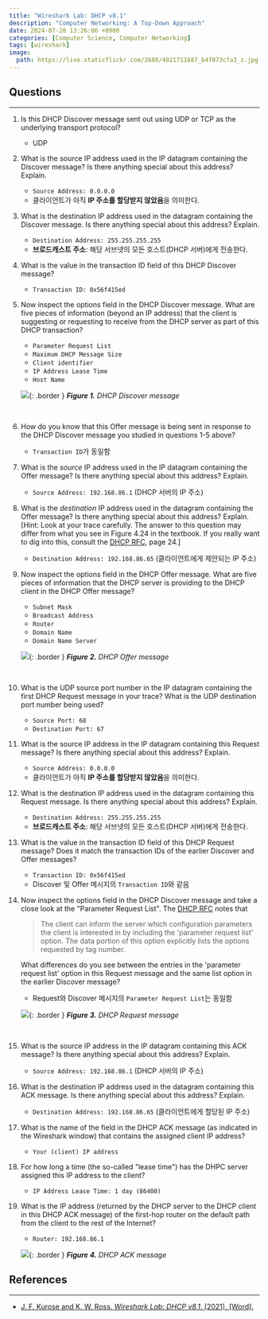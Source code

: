 ```yaml
---
title: "Wireshark Lab: DHCP v8.1"
description: "Computer Networking: A Top-Down Approach"
date: 2024-07-28 13:26:06 +0900
categories: [Computer Science, Computer Networking]
tags: [wireshark]
image:
  path: https://live.staticflickr.com/2688/4021711687_b4f073cfa3_z.jpg
---
```


## Questions

---

1. Is this DHCP Discover message sent out using UDP or TCP as the underlying transport protocol?
   - UDP

2. What is the source IP address used in the IP datagram containing the Discover message? Is there anything special about this address? Explain.
   - `Source Address: 0.0.0.0`
   - 클라이언트가 아직 **IP 주소를 할당받지 않았음**을 의미한다.

3. What is the destination IP address used in the datagram containing the Discover message. Is there anything special about this address? Explain.
   - `Destination Address: 255.255.255.255`
   - **브로드캐스트 주소**: 해당 서브넷의 모든 호스트(DHCP 서버)에게 전송한다.

4. What is the value in the transaction ID field of this DHCP Discover message?
   - `Transaction ID: 0x56f415ed`

5. Now inspect the options field in the DHCP Discover message. What are five pieces of information (beyond an IP address) that the client is suggesting or requesting to receive from the DHCP server as part of this DHCP transaction?
   - `Parameter Request List`
   - `Maximum DHCP Message Size`
   - `Client identifier`
   - `IP Address Lease Time`
   - `Host Name`

   ![](/posts/20240728/discover.png){: .border }
   _**Figure 1.** DHCP Discover message_

   <br>

6. How do you know that this Offer message is being sent in response to the DHCP Discover message you studied in questions 1-5 above?
   - `Transaction ID`가 동일함

7. What is the _source_ IP address used in the IP datagram containing the Offer message? Is there anything special about this address? Explain.
   - `Source Address: 192.168.86.1` (DHCP 서버의 IP 주소)

8. What is the _destination_ IP address used in the datagram containing the Offer message? Is there anything special about this address? Explain. [Hint: Look at your trace carefully. The answer to this question may differ from what you see in Figure 4.24 in the textbook. If you really want to dig into this, consult the [DHCP RFC](https://www.rfc-editor.org/rfc/rfc2131.html), page 24.]
   - `Destination Address: 192.168.86.65` (클라이언트에게 제안되는 IP 주소)

9. Now inspect the options field in the DHCP Offer message. What are five pieces of information that the DHCP server is providing to the DHCP client in the DHCP Offer message?
   - `Subnet Mask`
   - `Broadcast Address`
   - `Router`
   - `Domain Name`
   - `Domain Name Server`

   ![](/posts/20240728/offer.png){: .border }
   _**Figure 2.** DHCP Offer message_

   <br>

10. What is the UDP source port number in the IP datagram containing the first DHCP Request message in your trace? What is the UDP destination port number being used?
    - `Source Port: 68`
    - `Destination Port: 67`

11. What is the source IP address in the IP datagram containing this Request message? Is there anything special about this address? Explain.
    - `Source Address: 0.0.0.0`
    - 클라이언트가 아직 **IP 주소를 할당받지 않았음**을 의미한다.

12. What is the destination IP address used in the datagram containing this Request message. Is there anything special about this address? Explain.
    - `Destination Address: 255.255.255.255`
    - **브로드캐스트 주소**: 해당 서브넷의 모든 호스트(DHCP 서버)에게 전송한다.
    
13. What is the value in the transaction ID field of this DHCP Request message? Does it match the transaction IDs of the earlier Discover and Offer messages?
    - `Transaction ID: 0x56f415ed`
    - Discover 및 Offer 메시지의 `Transaction ID`와 같음

14. Now inspect the options field in the DHCP Discover message and take a close look at the "Parameter Request List". The [DHCP RFC](https://www.rfc-editor.org/rfc/rfc2131.html) notes that

    > The client can inform the server which configuration parameters the client is interested in by including the 'parameter request list' option. The data portion of this option explicitly lists the options requested by tag number.

    What differences do you see between the entries in the 'parameter request list' option in this Request message and the same list option in the earlier Discover message?
    - Request와 Discover 메시지의 `Parameter Request List`는 동일함

	![](/posts/20240728/request.png){: .border }
    _**Figure 3.** DHCP Request message_

    <br>

15. What is the source IP address in the IP datagram containing this ACK message? Is there anything special about this address? Explain.
    - `Source Address: 192.168.86.1` (DHCP 서버의 IP 주소)

16. What is the destination IP address used in the datagram containing this ACK message. Is there anything special about this address? Explain.
    - `Destination Address: 192.168.86.65` (클라이언트에게 할당된 IP 주소)

17. What is the name of the field in the DHCP ACK message (as indicated in the Wireshark window) that contains the assigned client IP address?
    - `Your (client) IP address`

18. For how long a time (the so-called "lease time") has the DHPC server assigned this IP address to the client?
    - `IP Address Lease Time: 1 day (86400)`

19. What is the IP address (returned by the DHCP server to the DHCP client in this DHCP ACK message) of the first-hop router on the default path from the client to the rest of the Internet?
    - `Router: 192.168.86.1`

	![](/posts/20240728/ack.png){: .border }
    _**Figure 4.** DHCP ACK message_

## References

---

- [J. F. Kurose and K. W. Ross. _Wireshark Lab: DHCP v8.1_. (2021). [Word].](https://www-net.cs.umass.edu/wireshark-labs/Wireshark_DHCP_v8.1.doc)
